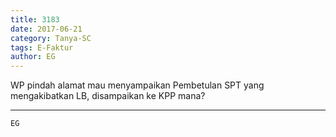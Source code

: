 ```yaml
---
title: 3183
date: 2017-06-21
category: Tanya-SC
tags: E-Faktur
author: EG
---
```


WP pindah alamat mau menyampaikan Pembetulan SPT yang mengakibatkan LB, disampaikan ke KPP mana?

---



`EG`
